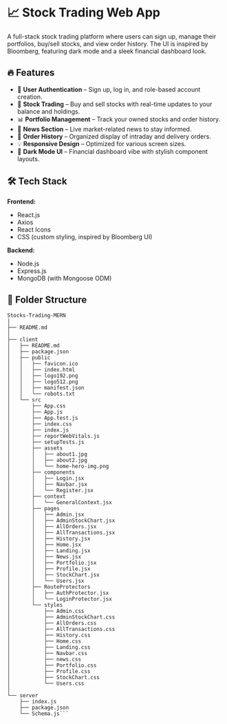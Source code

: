 
# 📈 Stock Trading Web App

A full-stack stock trading platform where users can sign up, manage their portfolios, buy/sell stocks, and view order history. The UI is inspired by Bloomberg, featuring dark mode and a sleek financial dashboard look.

## 🔥 Features

- 🧾 **User Authentication** – Sign up, log in, and role-based account creation.
- 💼 **Stock Trading** – Buy and sell stocks with real-time updates to your balance and holdings.
- 📊 **Portfolio Management** – Track your owned stocks and order history.
- 📰 **News Section** – Live market-related news to stay informed.
- 📂 **Order History** – Organized display of intraday and delivery orders.
- 💡 **Responsive Design** – Optimized for various screen sizes.
- 🎨 **Dark Mode UI** – Financial dashboard vibe with stylish component layouts.

## 🛠️ Tech Stack

**Frontend:**
- React.js
- Axios
- React Icons
- CSS (custom styling, inspired by Bloomberg UI)

**Backend:**
- Node.js
- Express.js
- MongoDB (with Mongoose ODM)

## 📁 Folder Structure

```
Stocks-Trading-MERN
│
├── README.md
│
├── client
│   ├── README.md
│   ├── package.json
│   ├── public
│   │   ├── favicon.ico
│   │   ├── index.html
│   │   ├── logo192.png
│   │   ├── logo512.png
│   │   ├── manifest.json
│   │   └── robots.txt
│   └── src
│       ├── App.css
│       ├── App.js
│       ├── App.test.js
│       ├── index.css
│       ├── index.js
│       ├── reportWebVitals.js
│       ├── setupTests.js
│       ├── assets
│       │   ├── about1.jpg
│       │   ├── about2.jpg
│       │   └── home-hero-img.png
│       ├── components
│       │   ├── Login.jsx
│       │   ├── Navbar.jsx
│       │   └── Register.jsx
│       ├── context
│       │   └── GeneralContext.jsx
│       ├── pages
│       │   ├── Admin.jsx
│       │   ├── AdminStockChart.jsx
│       │   ├── AllOrders.jsx
│       │   ├── AllTransactions.jsx
│       │   ├── History.jsx
│       │   ├── Home.jsx
│       │   ├── Landing.jsx
│       │   ├── News.jsx
│       │   ├── Portfolio.jsx
│       │   ├── Profile.jsx
│       │   ├── StockChart.jsx
│       │   └── Users.jsx
│       ├── RouteProtectors
│       │   ├── AuthProtector.jsx
│       │   └── LoginProtector.jsx
│       └── styles
│           ├── Admin.css
│           ├── AdminStockChart.css
│           ├── AllOrders.css
│           ├── AllTransactions.css
│           ├── History.css
│           ├── Home.css
│           ├── Landing.css
│           ├── Navbar.css
│           ├── news.css
│           ├── Portfolio.css
│           ├── Profile.css
│           ├── StockChart.css
│           └── Users.css
│
└── server
    ├── index.js
    ├── package.json
    └── Schema.js```
